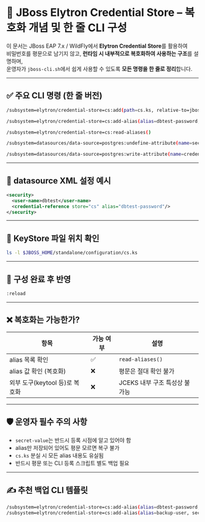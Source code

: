 # 🔐 JBoss Elytron Credential Store – 복호화 개념 및 한 줄 CLI 구성

이 문서는 JBoss EAP 7.x / WildFly에서 **Elytron Credential Store**를 활용하여  
비밀번호를 평문으로 남기지 않고, **런타임 시 내부적으로 복호화하여 사용하는 구조**를 설명하며,  
운영자가 `jboss-cli.sh`에서 쉽게 사용할 수 있도록 **모든 명령을 한 줄로 정리**합니다.

---

## ✅ 주요 CLI 명령 (한 줄 버전)

```bash
/subsystem=elytron/credential-store=cs:add(path=cs.ks, relative-to=jboss.server.config.dir, credential-reference={clear-text="StorePassword"}, create=true)

/subsystem=elytron/credential-store=cs:add-alias(alias=dbtest-password, secret-value=dbtest)

/subsystem=elytron/credential-store=cs:read-aliases()

/subsystem=datasources/data-source=postgres:undefine-attribute(name=security-domain)

/subsystem=datasources/data-source=postgres:write-attribute(name=credential-reference, value={store="cs", alias="dbtest-password"})
```

---

## 📄 datasource XML 설정 예시

```xml
<security>
  <user-name>dbtest</user-name>
  <credential-reference store="cs" alias="dbtest-password"/>
</security>
```

---

## 📁 KeyStore 파일 위치 확인

```bash
ls -l $JBOSS_HOME/standalone/configuration/cs.ks
```

---

## 🧾 구성 완료 후 반영

```bash
:reload
```

---

## ❌ 복호화는 가능한가?

| 항목 | 가능 여부 | 설명 |
|------|------------|------|
| alias 목록 확인 | ✅ | `read-aliases()` |
| alias 값 확인 (복호화) | ❌ | 평문은 절대 확인 불가 |
| 외부 도구(keytool 등)로 복호화 | ❌ | JCEKS 내부 구조 특성상 불가능 |

---

## 🛡️ 운영자 필수 주의 사항

- `secret-value`는 반드시 등록 시점에 알고 있어야 함
- alias만 저장되어 있어도 평문 모르면 복구 불가
- `cs.ks` 분실 시 모든 alias 내용도 유실됨
- 반드시 평문 또는 CLI 등록 스크립트 별도 백업 필요

---

## ✍️ 추천 백업 CLI 템플릿

```bash
/subsystem=elytron/credential-store=cs:add-alias(alias=dbtest-password, secret-value=dbtest)
/subsystem=elytron/credential-store=cs:add-alias(alias=backup-user, secret-value=securePwd2025)
```
